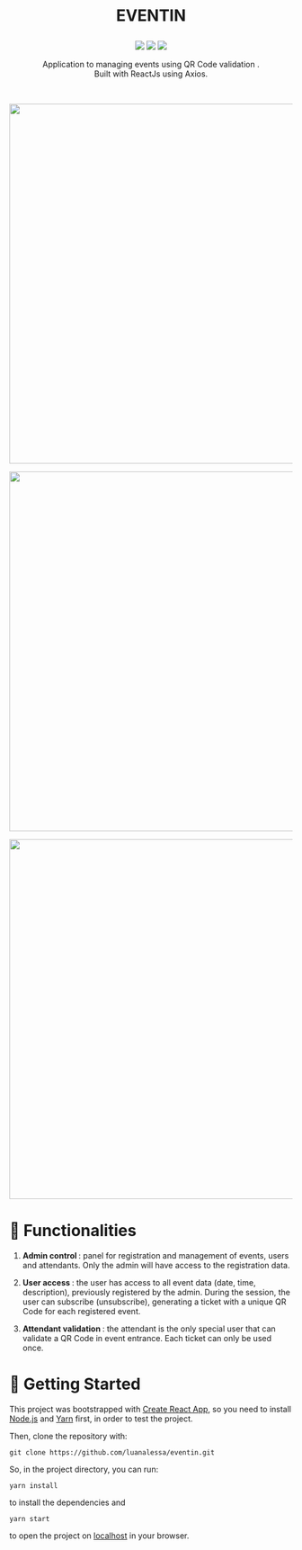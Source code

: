 # <p align = "center"> EVENTIN </p>

<p align = "center">
<img src="https://img.shields.io/badge/author-luanalessa-b606bf?style=flat-square" />
<img src="https://img.shields.io/badge/author-luanalessa-b606bf?style=flat-square" />

<img src="https://img.shields.io/github/languages/count/luanalessa/eventin?color=b606bf&style=flat-square" />

 <p align = "center"> Application to managing events using QR Code validation . </br> Built with ReactJs using Axios.</p> </br>

<p align = "center"><img src = "https://user-images.githubusercontent.com/72531277/124649381-ca7eab80-de6e-11eb-957a-b438f8fe9b57.jpeg" width = "640"/></p>
<p align = "center"><img src = "https://user-images.githubusercontent.com/72531277/124649280-a91dbf80-de6e-11eb-8cd2-e9c22004f2e2.jpeg" width = "640"/></p>
<p align = "center"><img src = "https://user-images.githubusercontent.com/72531277/124648889-2d237780-de6e-11eb-8f1c-c8a2f741e8de.jpeg" width = "640"/></p>


# 🎫 Functionalities

1. <strong>Admin control </strong>: panel for registration and management of events, users and attendants. Only the admin will have access to the registration data. 

2. <strong>User access </strong>: the user has access to all event data (date, time, description), previously registered by the admin. During the session, the user can subscribe (unsubscribe), generating a ticket with a unique QR Code for each registered event.

3. <strong>Attendant validation </strong>: the attendant is the only special user that can validate a QR Code in event entrance. Each ticket can only be used once.


# 🏁 Getting Started 

This project was bootstrapped with [Create React App](https://github.com/facebook/create-react-app), so you need to install [Node.js](https://nodejs.org/en/download/) and [Yarn](https://yarnpkg.com/) first, in order to test the project.

Then, clone the repository with:

```
git clone https://github.com/luanalessa/eventin.git
```

So, in the project directory, you can run:

```
yarn install
```
to install the dependencies and

```
yarn start
```

to open the project on [localhost](http://localhost:3000) in your browser.
